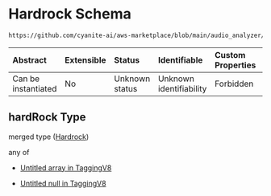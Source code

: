 # Hardrock Schema

```txt
https://github.com/cyanite-ai/aws-marketplace/blob/main/audio_analyzer/schemes/marketplace_v1/schema/TaggingV8.schema.json#/$defs/SubgenreSegmentsV1/properties/hardRock
```



| Abstract            | Extensible | Status         | Identifiable            | Custom Properties | Additional Properties | Access Restrictions | Defined In                                                                     |
| :------------------ | :--------- | :------------- | :---------------------- | :---------------- | :-------------------- | :------------------ | :----------------------------------------------------------------------------- |
| Can be instantiated | No         | Unknown status | Unknown identifiability | Forbidden         | Allowed               | none                | [TaggingV8.schema.json\*](../out/TaggingV8.schema.json "open original schema") |

## hardRock Type

merged type ([Hardrock](taggingv8-defs-subgenresegmentsv1-properties-hardrock.md))

any of

* [Untitled array in TaggingV8](taggingv8-defs-subgenresegmentsv1-properties-hardrock-anyof-0.md "check type definition")

* [Untitled null in TaggingV8](taggingv8-defs-subgenresegmentsv1-properties-hardrock-anyof-1.md "check type definition")

